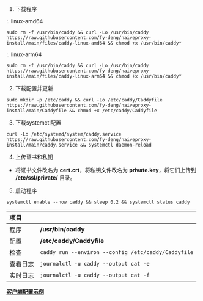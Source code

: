 
1. 下载程序

:. linux-amd64

```
sudo rm -f /usr/bin/caddy && curl -Lo /usr/bin/caddy https://raw.githubusercontent.com/fy-deng/naiveproxy-install/main/files/caddy-linux-amd64 && chmod +x /usr/bin/caddy*
```

:. linux-arm64

```
sudo rm -f /usr/bin/caddy && curl -Lo /usr/bin/caddy https://raw.githubusercontent.com/fy-deng/naiveproxy-install/main/files/caddy-linux-arm64 && chmod +x /usr/bin/caddy*
```

2. 下载配置并更新

```
sudo mkdir -p /etc/caddy && curl -Lo /etc/caddy/Caddyfile https://raw.githubusercontent.com/fy-deng/naiveproxy-install/main/Caddyfile && chmod +x /etc/caddy/Caddyfile
```

3. 下载systemctl配置

```
curl -Lo /etc/systemd/system/caddy.service https://raw.githubusercontent.com/fy-deng/naiveproxy-install/main/caddy.service && systemctl daemon-reload
```

4. 上传证书和私钥

- 将证书文件改名为 **cert.crt**，将私钥文件改名为 **private.key**，将它们上传到 **/etc/ssl/private/** 目录。

5. 启动程序

```
systemctl enable --now caddy && sleep 0.2 && systemctl status caddy
```

| 项目 | |
| :--- | :--- |
| 程序 | **/usr/bin/caddy** |
| 配置 | **/etc/caddy/Caddyfile** |
| 检查 | `caddy run --environ --config /etc/caddy/Caddyfile` |
| 查看日志 | `journalctl -u caddy --output cat -e` |
| 实时日志 | `journalctl -u caddy --output cat -f` |

[**客户端配置示例**](https://raw.githubusercontent.com/fy-deng/naiveproxy-install/main/client.json)
